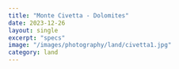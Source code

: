 ```yaml
---
title: "Monte Civetta - Dolomites"
date: 2023-12-26
layout: single
excerpt: "specs"
image: "/images/photography/land/civetta1.jpg"
category: land
---
```

